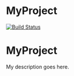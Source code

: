 # MyProject

[![Build Status](https://github.com/cpaniaguam/MyProject.jl/actions/workflows/CI.yml/badge.svg?branch=main)](https://github.com/cpaniaguam/MyProject.jl/actions/workflows/CI.yml?query=branch%3Amain)

# MyProject

My description goes here.
